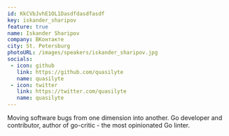 ```yaml
---
id: KkCVbJvhE1OL1Dasdfdasdfasdf
key: iskander_sharipov
feature: true
name: Iskander Sharipov
company: ВКонтакте
city: St. Petersburg
photoURL: /images/speakers/iskander_sharipov.jpg
socials:
 - icon: github
   link: https://github.com/quasilyte
   name: quasilyte
 - icon: twitter
   link: https://twitter.com/quasilyte
   name: quasilyte
---
```


Moving software bugs from one dimension into another.
Go developer and contributor, author of go-critic - the most opinionated Go linter.


